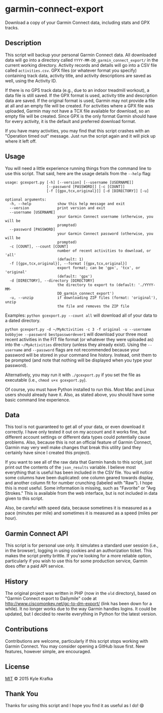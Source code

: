 garmin-connect-export
=====================

Download a copy of your Garmin Connect data, including stats and GPX tracks.

Description
-----------
This script will backup your personal Garmin Connect data. All downloaded data will go into a directory called `YYYY-MM-DD_garmin_connect_export/` in the current working directory. Activity records and details will go into a CSV file called `activities.csv`. GPX files (or whatever format you specify) containing track data, activity title, and activity descriptions are saved as well, using the Activity ID.

If there is no GPS track data (e.g., due to an indoor treadmill workout), a data file is still saved. If the GPX format is used, activity title and description data are saved. If the original format is used, Garmin may not provide a file at all and an empty file will be created. For activities where a GPX file was uploaded, Garmin may not have a TCX file available for download, so an empty file will be created. Since GPX is the only format Garmin should have for every activity, it is the default and preferred download format.

If you have many activities, you may find that this script crashes with an "Operation timed out" message. Just run the script again and it will pick up where it left off.

Usage
-----
You will need a little experience running things from the command line to use this script. That said, here are the usage details from the `--help` flag:

```
usage: gcexport.py [-h] [--version] [--username [USERNAME]]
                   [--password [PASSWORD]] [-c [COUNT]]
                   [-f [{gpx,tcx,original}]] [-d [DIRECTORY]] [-u]

optional arguments:
  -h, --help            show this help message and exit
  --version             print version and exit
  --username [USERNAME]
                        your Garmin Connect username (otherwise, you will be
                        prompted)
  --password [PASSWORD]
                        your Garmin Connect password (otherwise, you will be
                        prompted)
  -c [COUNT], --count [COUNT]
                        number of recent activities to download, or 'all'
                        (default: 1)
  -f [{gpx,tcx,original}], --format [{gpx,tcx,original}]
                        export format; can be 'gpx', 'tcx', or 'original'
                        (default: 'gpx')
  -d [DIRECTORY], --directory [DIRECTORY]
                        the directory to export to (default: './YYYY-MM-
                        DD_garmin_connect_export')
  -u, --unzip           if downloading ZIP files (format: 'original'), unzip
                        the file and removes the ZIP file
```

Examples:
`python gcexport.py --count all` will download all of your data to a dated directory.

`python gcexport.py -d ~/MyActivities -c 3 -f original -u --username bobbyjoe --password bestpasswordever1` will download your three most recent activities in the FIT file format (or whatever they were uploaded as) into the `~/MyActivities` directory (unless they already exist). Using the `--username` and `--password` flags are not recommended because your password will be stored in your command line history. Instead, omit them to be prompted (and note that nothing will be displayed when you type your password).

Alternatively, you may run it with `./gcexport.py` if you set the file as executable (i.e., `chmod u+x gcexport.py`).

Of course, you must have Python installed to run this. Most Mac and Linux users should already have it. Also, as stated above, you should have some basic command line experience.

Data
----
This tool is not guaranteed to get all of your data, or even download it correctly. I have only tested it out on my account and it works fine, but different account settings or different data types could potentially cause problems. Also, because this is not an official feature of Garmin Connect, Garmin may very well make changes that break this utility (and they certainly have since I created this project).

If you want to see all of the raw data that Garmin hands to this script, just print out the contents of the `json_results` variable. I believe most everything that is useful has been included in the CSV file. You will notice some columns have been duplicated: one column geared towards display, and another column fit for number crunching (labeled with "Raw"). I hope this is most useful. Some information is missing, such as "Favorite" or "Avg Strokes."  This is available from the web interface, but is not included in data given to this script.

Also, be careful with speed data, because sometimes it is measured as a pace (minutes per mile) and sometimes it is measured as a speed (miles per hour).

Garmin Connect API
------------------
This script is for personal use only. It simulates a standard user session (i.e., in the browser), logging in using cookies and an authorization ticket. This makes the script pretty brittle. If you're looking for a more reliable option, particularly if you wish to use this for some production service, Garmin does offer a paid API service.

History
-------
The original project was written in PHP (now in the `old` directory), based on "Garmin Connect export to Dailymile" code at http://www.ciscomonkey.net/gc-to-dm-export/ (link has been down for a while). It no longer works due to the way Garmin handles logins. It could be updated, but I decided to rewrite everything in Python for the latest version.

Contributions
-------------
Contributions are welcome, particularly if this script stops working with Garmin Connect. You may consider opening a GitHub Issue first. New features, however simple, are encouraged.

License
-------
[MIT](https://github.com/kjkjava/garmin-connect-export/blob/master/LICENSE) &copy; 2015 Kyle Krafka

Thank You
---------
Thanks for using this script and I hope you find it as useful as I do! :smile:
